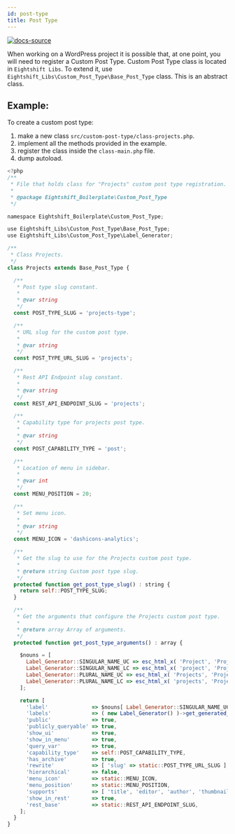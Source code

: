 ```yaml
---
id: post-type
title: Post Type
---
```


[![docs-source](https://img.shields.io/badge/source-eigthshift--libs-blue?style=for-the-badge&logo=php&labelColor=2a2a2a)](https://github.com/duenneffe/eightshift-libs/tree/v2.0.0/src/custom-post-type/class-base-post-type.php)

When working on a WordPress project it is possible that, at one point, you will need to register a Custom Post Type.
Custom Post Type class is located in `Eightshift Libs`. To extend it, use `Eightshift_Libs\Custom_Post_Type\Base_Post_Type` class. This is an abstract class.

## Example:

To create a custom post type:
1. make a new class `src/custom-post-type/class-projects.php`.
2. implement all the methods provided in the example.
3. register the class inside the `class-main.php` file.
4. dump autoload.

```js
<?php
/**
 * File that holds class for "Projects" custom post type registration.
 *
 * @package Eightshift_Boilerplate\Custom_Post_Type
 */

namespace Eightshift_Boilerplate\Custom_Post_Type;

use Eightshift_Libs\Custom_Post_Type\Base_Post_Type;
use Eightshift_Libs\Custom_Post_Type\Label_Generator;

/**
 * Class Projects.
 */
class Projects extends Base_Post_Type {

  /**
   * Post type slug constant.
   *
   * @var string
   */
  const POST_TYPE_SLUG = 'projects-type';

  /**
   * URL slug for the custom post type.
   *
   * @var string
   */
  const POST_TYPE_URL_SLUG = 'projects';

  /**
   * Rest API Endpoint slug constant.
   *
   * @var string
   */
  const REST_API_ENDPOINT_SLUG = 'projects';

  /**
   * Capability type for projects post type.
   *
   * @var string
   */
  const POST_CAPABILITY_TYPE = 'post';

  /**
   * Location of menu in sidebar.
   *
   * @var int
   */
  const MENU_POSITION = 20;

  /**
   * Set menu icon.
   *
   * @var string
   */
  const MENU_ICON = 'dashicons-analytics';

  /**
   * Get the slug to use for the Projects custom post type.
   *
   * @return string Custom post type slug.
   */
  protected function get_post_type_slug() : string {
    return self::POST_TYPE_SLUG;
  }

  /**
   * Get the arguments that configure the Projects custom post type.
   *
   * @return array Array of arguments.
   */
  protected function get_post_type_arguments() : array {

    $nouns = [
      Label_Generator::SINGULAR_NAME_UC => esc_html_x( 'Project', 'Projects post uppercase singular name', 'eightshift-boilerplate' ),
      Label_Generator::SINGULAR_NAME_LC => esc_html_x( 'project', 'Projects post lowercase singular name', 'eightshift-boilerplate' ),
      Label_Generator::PLURAL_NAME_UC => esc_html_x( 'Projects', 'Projects post uppercase plural name', 'eightshift-boilerplate' ),
      Label_Generator::PLURAL_NAME_LC => esc_html_x( 'projects', 'Projects post lowercase plural name', 'eightshift-boilerplate' ),
    ];

    return [
      'label'              => $nouns[ Label_Generator::SINGULAR_NAME_UC ],
      'labels'             => ( new Label_Generator() )->get_generated_labels( $nouns ),
      'public'             => true,
      'publicly_queryable' => true,
      'show_ui'            => true,
      'show_in_menu'       => true,
      'query_var'          => true,
      'capability_type'    => self::POST_CAPABILITY_TYPE,
      'has_archive'        => true,
      'rewrite'            => [ 'slug' => static::POST_TYPE_URL_SLUG ],
      'hierarchical'       => false,
      'menu_icon'          => static::MENU_ICON,
      'menu_position'      => static::MENU_POSITION,
      'supports'           => [ 'title', 'editor', 'author', 'thumbnail', 'excerpt', 'comments' ],
      'show_in_rest'       => true,
      'rest_base'          => static::REST_API_ENDPOINT_SLUG,
    ];
  }
}

```
